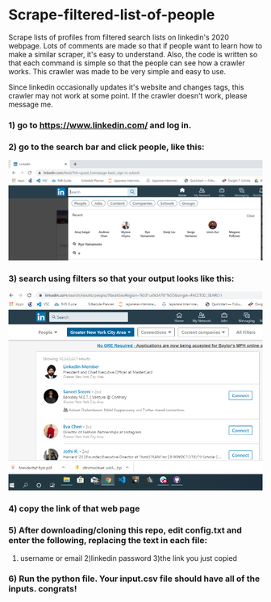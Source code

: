 # Scrape-filtered-list-of-people
 Scrape lists of profiles from filtered search lists on linkedin's 2020 webpage.
 Lots of comments are made so that if people want to learn how to make a similar
 scraper, it's easy to understand. Also, the code is written so that each command
 is simple so that the people can see how a crawler works. This crawler was made
 to be very simple and easy to use.
 
 Since linkedin occasionally updates it's website and changes tags, this crawler
 may not work at some point. If the crawler doesn't work, please message me.
 
### 1) go to https://www.linkedin.com/ and log in.

### 2) go to the search bar and click people, like this:

![](Images/Save.PNG)

### 3) search using filters so that your output looks like this:

![](Images/likeThis.PNG)

### 4) copy the link of that web page

### 5) After downloading/cloning this repo, edit config.txt and enter the following, replacing the text in each file:
1) username or email 
2)linkedin password 
3)the link you just copied

### 6) Run the python file. Your input.csv file should have all of the inputs. congrats!
